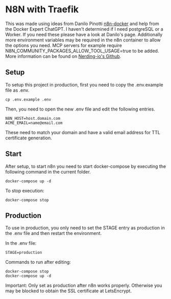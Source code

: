 # N8N with Traefik

This was made using ideas from Danilo Pinotti [n8n-docker](https://github.com/danilopinotti/n8n-docker) and help from the Docker Expert ChatGPT. I haven't determined if I need postgreSQL or a Worker. If you need these please have a look at Danilo's page.
Additionally more environment variables may be required in the n8n container to allow the options you need. MCP servers for example require N8N_COMMUNITY_PACKAGES_ALLOW_TOOL_USAGE=true to be added. More information can be found on [Nerding-io's Github](https://github.com/nerding-io/n8n-nodes-mcp).

## Setup
To setup this project in production, first you need to copy the .env.example file as .env.
```
cp .env.example .env
```
Then, you need to open the new .env file and edit the following entries.
```
N8N_HOST=host.domain.com
ACME_EMAIL=name@email.com
```
These need to match your domain and have a valid email address for TTL certificate generation.

## Start
After setup, to start n8n you need to start docker-compose by executing the following command in the current folder.
```
docker-compose up -d
```
To stop execution:
```
docker-compose stop
```
## Production
To use in production, you only need to set the STAGE entry as production in the .env file and then restart the environment.

In the .env file:
```
STAGE=production
```
Commands to run after editing:
```
docker-compose stop
docker-compose up -d
```
Important: Only set as production after n8n works properly. Otherwise you may be blocked to obtain the SSL certificate at LetsEncrypt.
